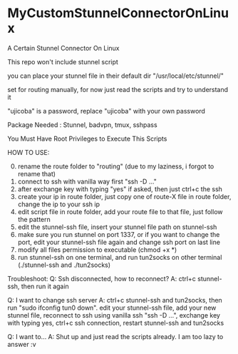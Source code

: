 # MyCustomStunnelConnectorOnLinux
A Certain Stunnel Connector On Linux

This repo won't include stunnel script

you can place your stunnel file in their default dir "/usr/local/etc/stunnel/"

set for routing manually, for now just read the scripts and try to understand it

"ujicoba" is a password, replace "ujicoba" with your own password

Package Needed : Stunnel, badvpn, tmux, sshpass

You Must Have Root Privileges to Execute This Scripts

HOW TO USE:

0. rename the route folder to "routing" (due to my laziness, i forgot to rename that)
1. connect to ssh with vanilla way first "ssh -D ..." 
2. after exchange key with typing "yes" if asked, then just ctrl+c the ssh
3. create your ip in route folder, just copy one of route-X file in route folder, change the ip to your ssh ip
3. edit script file in route folder, add your route file to that file, just follow the pattern
4. edit the stunnel-ssh file, insert your stunnel file path on stunnel-ssh
5. make sure you run stunnel on port 1337, or if you want to change the port, edit your stunnel-ssh file again and change ssh port on last line
6. modify all files permission to executable (chmod +x *)
7. run stunnel-ssh on one terminal, and run tun2socks on other terminal (./stunnel-ssh and ./tun2socks)

Troubleshoot:
Q: Ssh disconnected, how to reconnect?
A: ctrl+c stunnel-ssh, then run it again

Q: I want to change ssh server
A: ctrl+c stunnel-ssh and tun2socks, then run "sudo ifconfig tun0 down". edit your stunnel-ssh file, add your new stunnel file, reconnect to ssh using vanilla ssh "ssh -D ...", exchange key with typing yes, ctrl+c ssh connection, restart stunnel-ssh and tun2socks

Q: I want to...
A: Shut up and just read the scripts already. I am too lazy to answer :v
